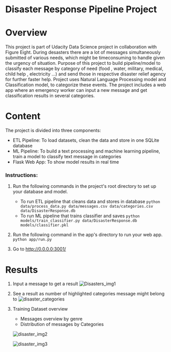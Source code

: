 # Disaster Response Pipeline Project

# Overview

This project is part of Udacity Data Science project in collaboration with Figure Eight. 
During desasters there are a lot of messages simultaneously submitted of various needs, which might be timeconsuming to handle given the urgency of situation.
Purpose of this project to  build pipeline/model to classify each message by category of need (food , water, military, medical, child help , electricity ...) and send those in respective disaster relief agency for further faster help.
Project uses Natural Language Processing model and Classification model, to categorize these events.
The project includes a web app where an emergency worker can input a new message and get classification results in several categories.

# Content 

The project is divided into three components:

- ETL Pipeline: To load datasets, clean the data and store in one  SQLite database
- ML Pipeline: To build a text processing and machine learning pipeline, train a model to classify text message in categories
- Flask Web App: To show model results in real time


### Instructions:
1. Run the following commands in the project's root directory to set up your database and model.

    - To run ETL pipeline that cleans data and stores in database
        `python data/process_data.py data/messages.csv data/categories.csv data/DisasterResponse.db`
    - To run ML pipeline that trains classifier and saves
        `python models/train_classifier.py data/DisasterResponse.db models/classifier.pkl`

2. Run the following command in the app's directory to run your web app.
    `python app/run.py`

3. Go to http://0.0.0.0:3001/

# Results

1. Input a message to get a result
    ![Disasters_img1](https://user-images.githubusercontent.com/15786410/156607750-7ac70ebf-475e-4ac4-9042-f9b4eb948039.jpg)

    
2. See a result as number of highlighted categories message might belong to
    ![disaster_categories](https://user-images.githubusercontent.com/15786410/156607825-b5047d43-6dd4-4b57-a225-204d03017632.jpg)

3. Training Dataset overview
    - Messages overview by genre
    - Distribution of messages by Categories

    ![disaster_img2](https://user-images.githubusercontent.com/15786410/156607854-80000382-feb3-49a2-b26b-8380506eefc5.png)

    ![disaster_img3](https://user-images.githubusercontent.com/15786410/156607876-0cee69b7-eee6-43cb-84f5-d591c27bd5cb.png)



